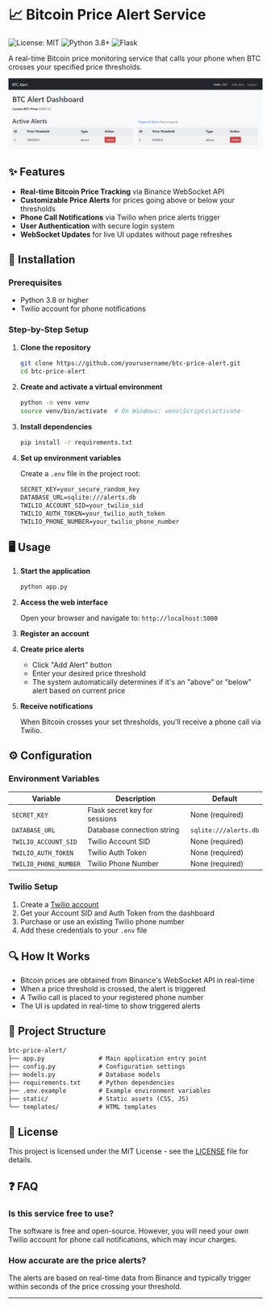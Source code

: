 # 📈 Bitcoin Price Alert Service

![License: MIT](https://img.shields.io/badge/License-MIT-green.svg)
![Python 3.8+](https://img.shields.io/badge/Python-3.8+-blue.svg)
![Flask](https://img.shields.io/badge/Flask-2.2.2-red.svg)

A real-time Bitcoin price monitoring service that calls your phone when BTC crosses your specified price thresholds.

![Bitcoin Price Alert Dashboard](https://github.com/Bogzx/Bitcoin-price-phone-alerts/blob/main/Screenshot%202025-04-23%20173519.png?raw=true)

## ✨ Features

- **Real-time Bitcoin Price Tracking** via Binance WebSocket API
- **Customizable Price Alerts** for prices going above or below your thresholds
- **Phone Call Notifications** via Twilio when price alerts trigger
- **User Authentication** with secure login system
- **WebSocket Updates** for live UI updates without page refreshes

## 🚀 Installation

### Prerequisites

- Python 3.8 or higher
- Twilio account for phone notifications

### Step-by-Step Setup

1. **Clone the repository**

   ```bash
   git clone https://github.com/yourusername/btc-price-alert.git
   cd btc-price-alert
   ```

2. **Create and activate a virtual environment**

   ```bash
   python -m venv venv
   source venv/bin/activate  # On Windows: venv\Scripts\activate
   ```

3. **Install dependencies**

   ```bash
   pip install -r requirements.txt
   ```

4. **Set up environment variables**

   Create a `.env` file in the project root:

   ```
   SECRET_KEY=your_secure_random_key
   DATABASE_URL=sqlite:///alerts.db
   TWILIO_ACCOUNT_SID=your_twilio_sid
   TWILIO_AUTH_TOKEN=your_twilio_auth_token
   TWILIO_PHONE_NUMBER=your_twilio_phone_number
   ```

## 🖥️ Usage

1. **Start the application**

   ```bash
   python app.py
   ```

2. **Access the web interface**

   Open your browser and navigate to: `http://localhost:5000`

3. **Register an account**

4. **Create price alerts**

   - Click "Add Alert" button
   - Enter your desired price threshold
   - The system automatically determines if it's an "above" or "below" alert based on current price

5. **Receive notifications**

   When Bitcoin crosses your set thresholds, you'll receive a phone call via Twilio.

## ⚙️ Configuration

### Environment Variables

| Variable | Description | Default |
|----------|-------------|---------|
| `SECRET_KEY` | Flask secret key for sessions | None (required) |
| `DATABASE_URL` | Database connection string | `sqlite:///alerts.db` |
| `TWILIO_ACCOUNT_SID` | Twilio Account SID | None (required) |
| `TWILIO_AUTH_TOKEN` | Twilio Auth Token | None (required) |
| `TWILIO_PHONE_NUMBER` | Twilio Phone Number | None (required) |

### Twilio Setup

1. Create a [Twilio account](https://www.twilio.com/try-twilio)
2. Get your Account SID and Auth Token from the dashboard
3. Purchase or use an existing Twilio phone number
4. Add these credentials to your `.env` file

## 🔍 How It Works

- Bitcoin prices are obtained from Binance's WebSocket API in real-time
- When a price threshold is crossed, the alert is triggered
- A Twilio call is placed to your registered phone number
- The UI is updated in real-time to show triggered alerts

## 📁 Project Structure

```
btc-price-alert/
├── app.py               # Main application entry point
├── config.py            # Configuration settings
├── models.py            # Database models
├── requirements.txt     # Python dependencies
├── .env.example         # Example environment variables
├── static/              # Static assets (CSS, JS)
└── templates/           # HTML templates
```

## 📄 License

This project is licensed under the MIT License - see the [LICENSE](LICENSE) file for details.

## ❓ FAQ

### Is this service free to use?

The software is free and open-source. However, you will need your own Twilio account for phone call notifications, which may incur charges.

### How accurate are the price alerts?

The alerts are based on real-time data from Binance and typically trigger within seconds of the price crossing your threshold.

---

